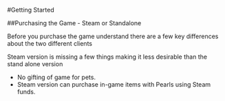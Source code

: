 #Getting Started

##Purchasing the Game - Steam or Standalone

Before you purchase the game understand there are a few key differences about the two different clients

Steam version is missing a few things making it less desirable than the stand alone version

- No gifting of game for pets.
- Steam version can purchase in-game items with Pearls using Steam funds.
